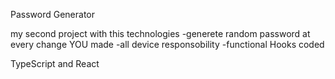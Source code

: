 Password Generator 

my second project with this technologies
-generete random password at every change YOU made
-all device responsobility
-functional Hooks coded

TypeScript and React